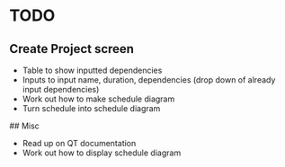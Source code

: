 # TODO
## Create Project screen
- Table to show inputted dependencies
- Inputs to input name, duration, dependencies (drop down of already input dependencies)
- Work out how to make schedule diagram
- Turn schedule into schedule diagram

## Misc
- Read up on QT documentation
- Work out how to display schedule diagram
